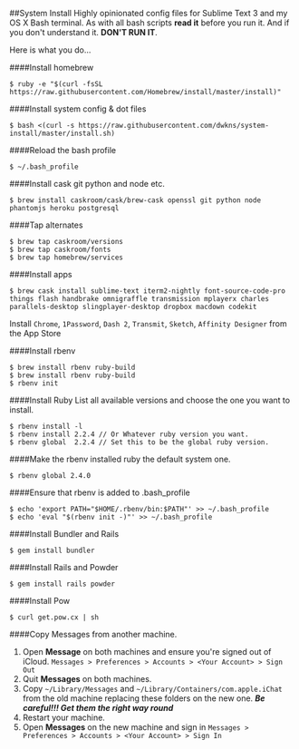 ##System Install
Highly opinionated config files for Sublime Text 3 and my OS X Bash terminal.
As with all bash scripts **read it** before you run it. And if you don't understand it. **DON'T RUN IT**.

Here is what you do...

####Install homebrew

    $ ruby -e "$(curl -fsSL https://raw.githubusercontent.com/Homebrew/install/master/install)"

####Install system config & dot files

    $ bash <(curl -s https://raw.githubusercontent.com/dwkns/system-install/master/install.sh)
 
####Reload the bash profile

    $ ~/.bash_profile 

####Install cask git python and node etc.

    $ brew install caskroom/cask/brew-cask openssl git python node phantomjs heroku postgresql 

####Tap alternates 
    
    $ brew tap caskroom/versions
    $ brew tap caskroom/fonts
    $ brew tap homebrew/services

####Install apps
    
````
$ brew cask install sublime-text iterm2-nightly font-source-code-pro things flash handbrake omnigraffle transmission mplayerx charles parallels-desktop slingplayer-desktop dropbox macdown codekit
````

Install `Chrome`, `1Password`, `Dash 2`, `Transmit`, `Sketch`, `Affinity Designer` from the App Store

####Install rbenv
    
    $ brew install rbenv ruby-build
    $ brew install rbenv ruby-build 
    $ rbenv init
    
####Install Ruby
List all available versions and choose the one you want to install.

    $ rbenv install -l
    $ rbenv install 2.2.4 // Or Whatever ruby version you want. 
    $ rbenv global  2.2.4 // Set this to be the global ruby version.

####Make the rbenv installed ruby the default system one.

    $ rbenv global 2.4.0

####Ensure that rbenv is added to .bash_profile

    $ echo 'export PATH="$HOME/.rbenv/bin:$PATH"' >> ~/.bash_profile  
    $ echo 'eval "$(rbenv init -)"' >> ~/.bash_profile  

####Install Bundler and Rails
    
    $ gem install bundler 

####Install Rails and Powder

    $ gem install rails powder

####Install Pow

    $ curl get.pow.cx | sh

####Copy Messages from another machine.

1. Open **Message** on both machines and ensure you're signed out of iCloud. `Messages > Preferences > Accounts > <Your Account> > Sign Out`
2. Quit **Messages** on both machines.
3. Copy `~/Library/Messages` and `~/Library/Containers/com.apple.iChat` from the old machine replacing these folders on the new one. ***Be careful!!! Get them the right way round***
4. Restart your machine.
5. Open **Messages** on the new machine and sign in `Messages > Preferences > Accounts > <Your Account> > Sign In`
